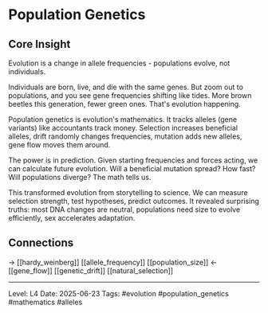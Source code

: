 # Population Genetics

## Core Insight
Evolution is a change in allele frequencies - populations evolve, not individuals.

Individuals are born, live, and die with the same genes. But zoom out to populations, and you see gene frequencies shifting like tides. More brown beetles this generation, fewer green ones. That's evolution happening.

Population genetics is evolution's mathematics. It tracks alleles (gene variants) like accountants track money. Selection increases beneficial alleles, drift randomly changes frequencies, mutation adds new alleles, gene flow moves them around.

The power is in prediction. Given starting frequencies and forces acting, we can calculate future evolution. Will a beneficial mutation spread? How fast? Will populations diverge? The math tells us.

This transformed evolution from storytelling to science. We can measure selection strength, test hypotheses, predict outcomes. It revealed surprising truths: most DNA changes are neutral, populations need size to evolve efficiently, sex accelerates adaptation.

## Connections
→ [[hardy_weinberg]] [[allele_frequency]] [[population_size]]
← [[gene_flow]] [[genetic_drift]] [[natural_selection]]

---
Level: L4
Date: 2025-06-23
Tags: #evolution #population_genetics #mathematics #alleles